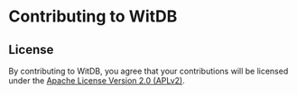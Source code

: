 # Contributing to WitDB

## License

By contributing to WitDB, you agree that your contributions will be licensed under the [Apache License Version 2.0 (APLv2)](./LICENSE).
